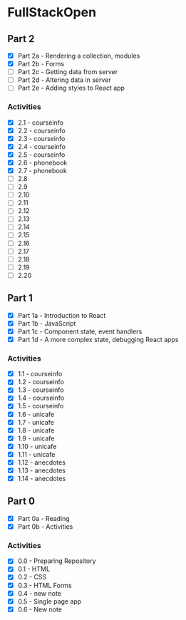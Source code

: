 # FullStackOpen

## Part 2

- [x] Part 2a - Rendering a collection, modules
- [x] Part 2b - Forms
- [ ] Part 2c - Getting data from server
- [ ] Part 2d - Altering data in server
- [ ] Part 2e - Adding styles to React app

### Activities

- [x] 2.1 - courseinfo
- [x] 2.2 - courseinfo
- [x] 2.3 - courseinfo
- [x] 2.4 - courseinfo
- [x] 2.5 - courseinfo
- [x] 2.6 - phonebook
- [x] 2.7 - phonebook
- [ ] 2.8
- [ ] 2.9
- [ ] 2.10
- [ ] 2.11
- [ ] 2.12
- [ ] 2.13
- [ ] 2.14
- [ ] 2.15
- [ ] 2.16
- [ ] 2.17
- [ ] 2.18
- [ ] 2.19
- [ ] 2.20

## Part 1

- [x] Part 1a - Introduction to React
- [x] Part 1b - JavaScript
- [x] Part 1c - Component state, event handlers
- [x] Part 1d - A more complex state, debugging React apps

### Activities

- [x] 1.1 - courseinfo
- [x] 1.2 - courseinfo
- [x] 1.3 - courseinfo
- [x] 1.4 - courseinfo
- [x] 1.5 - courseinfo
- [x] 1.6 - unicafe
- [x] 1.7 - unicafe
- [x] 1.8 - unicafe
- [x] 1.9 - unicafe
- [x] 1.10 - unicafe
- [x] 1.11 - unicafe
- [x] 1.12 - anecdotes
- [x] 1.13 - anecdotes
- [x] 1.14 - anecdotes

## Part 0

- [x] Part 0a - Reading
- [x] Part 0b - Activities

### Activities

- [x] 0.0 - Preparing Repository
- [x] 0.1 - HTML
- [x] 0.2 - CSS
- [x] 0.3 - HTML Forms
- [x] 0.4 - new note
- [x] 0.5 - Single page app
- [x] 0.6 - New note
